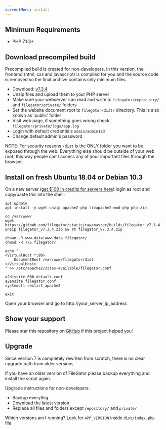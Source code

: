 ```yaml
---
currentMenu: install
---
```


## Minimum Requirements
- PHP 7.1.3+


## Download precompiled build
Precompiled build is created for non-developers. In this version, the frontend (html, css and javascript) is compiled for you and the source code is removed so the final archive contains only minimum files.

- Download: [v7.3.4](https://github.com/filegator/static/raw/master/builds/filegator_v7.3.4.zip)
- Unzip files and upload them to your PHP server
- Make sure your webserver can read and write to `filegator/repository/` and `filegator/private/` folders
- Set the website document root to `filegator/dist/` directory. This is also known as 'public' folder
- Visit web page, if something goes wrong check `filegator/private/logs/app.log`
- Login with default credentials `admin/admin123`
- Change default admin's password

NOTE: For security reasons `/dist` is the ONLY folder you want to be exposed through the web. Everything else should be outside of your web root, this way people can’t access any of your important files through the browser.

## Install on fresh Ubuntu 18.04 or Debian 10.3
On a new server ([get $100 in credits for servers here](https://m.do.co/c/93994ebda78d)) login as root and copy/paste this into the shell:
```
apt update
apt install -y wget unzip apache2 php libapache2-mod-php php-zip

cd /var/www/
wget https://github.com/filegator/static/raw/master/builds/filegator_v7.3.4.zip
unzip filegator_v7.3.4.zip && rm filegator_v7.3.4.zip

chown -R www-data:www-data filegator/
chmod -R 775 filegator/

echo "
<VirtualHost *:80>
    DocumentRoot /var/www/filegator/dist
</VirtualHost>
" >> /etc/apache2/sites-available/filegator.conf

a2dissite 000-default.conf
a2ensite filegator.conf
systemctl restart apache2

exit
```
Open your browser and go to http://your_server_ip_address



## Show your support

Please star this repository on [GitHub](https://github.com/filegator/filegator/stargazers) if this project helped you!


## Upgrade

Since version 7 is completely rewriten from scratch, there is no clear upgrade path from older versions.

If you have an older version of FileGator please backup everything and install the script again.

Upgrade instructions for non-developers:

- Backup everythig
- Download the latest version
- Replace all files and folders except `repository/` and `private/`

Which versions am I running? Look for `APP_VERSION` inside `dist/index.php` file
